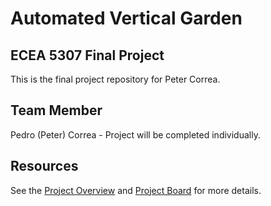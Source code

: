 # Automated Vertical Garden

## ECEA 5307 Final Project
This is the final project repository for Peter Correa.

## Team Member
Pedro (Peter) Correa - Project will be completed individually.

## Resources
See the [Project Overview](https://github.com/cu-ecen-aeld/final-project-petercorrea/wiki/1.-Project-Overview) and [Project Board](https://github.com/users/petercorrea/projects/4/views/1?groupedBy%5BcolumnId%5D=170163068) for more details.
